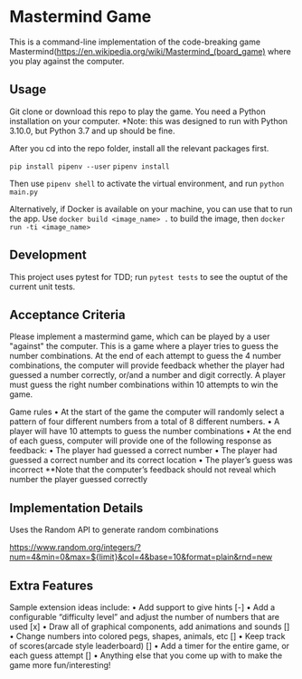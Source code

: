 # Mastermind Game

This is a command-line implementation of the code-breaking game Mastermind(https://en.wikipedia.org/wiki/Mastermind_(board_game) where you play against the computer.

## Usage

Git clone or download this repo to play the game. You need a Python installation on your computer. \*Note: this was designed to run with Python 3.10.0, but Python 3.7 and up should be fine.

After you cd into the repo folder, install all the relevant packages first.

`pip install pipenv --user`
`pipenv install`

Then use `pipenv shell` to activate the virtual environment, and run `python main.py`

Alternatively, if Docker is available on your machine, you can use that to run the app.
Use `docker build <image_name> .` to build the image, then `docker run -ti <image_name>`

## Development

This project uses pytest for TDD; run `pytest tests` to see the ouptut of the current unit tests.

## Acceptance Criteria

Please implement a mastermind game, which can be played by a user "against" the computer. This is a game where a player tries to guess the number combinations. At the end of each attempt to guess the 4 number combinations, the computer will provide feedback whether the player had guessed a number correctly, or/and a number and digit correctly. A player must guess the right number combinations within 10 attempts to win the game.

Game rules
• At the start of the game the computer will randomly select a pattern of four different numbers from a total of 8 different numbers.
• A player will have 10 attempts to guess the number combinations
• At the end of each guess, computer will provide one of the following response
as feedback:
• The player had guessed a correct number
• The player had guessed a correct number and its correct location
• The player’s guess was incorrect
\*\*Note that the computer’s feedback should not reveal which number the player guessed correctly

## Implementation Details

Uses the Random API to generate random combinations

https://www.random.org/integers/?num=4&min=0&max=${limit}&col=4&base=10&format=plain&rnd=new

## Extra Features

Sample extension ideas include:
• Add support to give hints [-]
• Add a configurable “difficulty level” and adjust the number of numbers that are used [x]
• Draw all of graphical components, add animations and sounds []
• Change numbers into colored pegs, shapes, animals, etc []
• Keep track of scores(arcade style leaderboard) []
• Add a timer for the entire game, or each guess attempt []
• Anything else that you come up with to make the game more fun/interesting!

